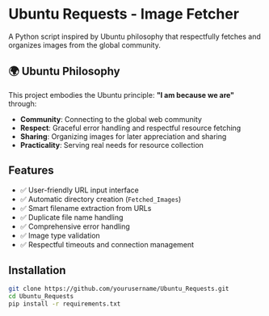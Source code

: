 # Ubuntu Requests - Image Fetcher

A Python script inspired by Ubuntu philosophy that respectfully fetches and organizes images from the global community.

## 🌍 Ubuntu Philosophy

This project embodies the Ubuntu principle: **"I am because we are"** through:
- **Community**: Connecting to the global web community
- **Respect**: Graceful error handling and respectful resource fetching
- **Sharing**: Organizing images for later appreciation and sharing
- **Practicality**: Serving real needs for resource collection

## Features

- ✅ User-friendly URL input interface
- ✅ Automatic directory creation (`Fetched_Images`)
- ✅ Smart filename extraction from URLs
- ✅ Duplicate file name handling
- ✅ Comprehensive error handling
- ✅ Image type validation
- ✅ Respectful timeouts and connection management

## Installation

```bash
git clone https://github.com/yourusername/Ubuntu_Requests.git
cd Ubuntu_Requests
pip install -r requirements.txt
